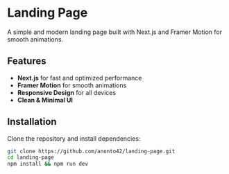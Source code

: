 # Landing Page

A simple and modern landing page built with Next.js and Framer Motion for smooth animations.

## Features

- **Next.js** for fast and optimized performance
- **Framer Motion** for smooth animations
- **Responsive Design** for all devices
- **Clean & Minimal UI**

## Installation

Clone the repository and install dependencies:

```bash
git clone https://github.com/anonto42/landing-page.git
cd landing-page
npm install && npm run dev
